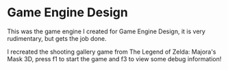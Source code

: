 # Game Engine Design 
This was the game engine I created for Game Engine Design, it is very rudimentary, but gets the job done.

I recreated the shooting gallery game from The Legend of Zelda: Majora's Mask 3D, press f1 to start the game and f3 to view some debug information!
